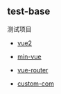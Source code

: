 ## test-base

测试项目

- [vue2](https://github.com/yunfeiw/test-base/tree/vue2)

- [min-vue](https://github.com/yunfeiw/test-base/tree/min-vue)

- [vue-router](https://github.com/yunfeiw/test-base/tree/vue-router)

- [custom-com](https://github.com/yunfeiw/test-base/tree/custom-com)
